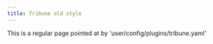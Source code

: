 ```yaml
---
title: Tribune old style
---
```

This is a regular page pointed at by 'user/config/plugins/tribune.yaml'